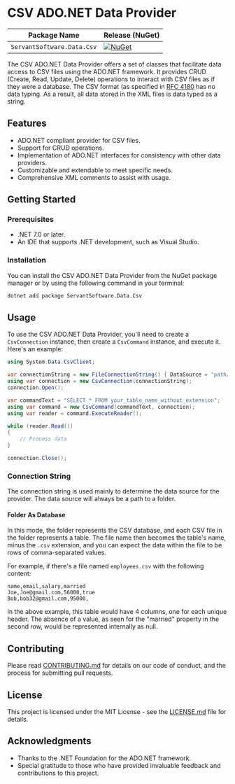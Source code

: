 # CSV ADO.NET Data Provider
| Package Name                   | Release (NuGet) |
|--------------------------------|-----------------|
| `ServantSoftware.Data.Csv`       | [![NuGet](https://img.shields.io/nuget/v/ServantSoftware.Data.Csv.svg)](https://www.nuget.org/packages/ServantSoftware.Data.Csv/)

The CSV ADO.NET Data Provider offers a set of classes that facilitate data access to CSV files using the ADO.NET framework. It provides CRUD (Create, Read, Update, Delete) operations to interact with CSV files as if they were a database.  The CSV format (as specified in [RFC 4180](https://datatracker.ietf.org/doc/html/rfc4180) has no data typing.  As a result, all data stored in the XML files is data typed as a string.

## Features

- ADO.NET compliant provider for CSV files.
- Support for CRUD operations.
- Implementation of ADO.NET interfaces for consistency with other data providers.
- Customizable and extendable to meet specific needs.
- Comprehensive XML comments to assist with usage.

## Getting Started

### Prerequisites

- .NET 7.0 or later.
- An IDE that supports .NET development, such as Visual Studio.

### Installation

You can install the CSV ADO.NET Data Provider from the NuGet package manager or by using the following command in your terminal:

```bash
dotnet add package ServantSoftware.Data.Csv
```
## Usage

To use the CSV ADO.NET Data Provider, you'll need to create a `CsvConnection` instance, then create a `CsvCommand` instance, and execute it. Here's an example:

```csharp
using System.Data.CsvClient;

var connectionString = new FileConnectionString() { DataSource = "path/to/your/folder" };
using var connection = new CsvConnection(connectionString);
connection.Open();

var commandText = "SELECT * FROM your_table_name_without_extension";
using var command = new CsvCommand(commandText, connection);
using var reader = command.ExecuteReader();

while (reader.Read())
{
    // Process data
}

connection.Close();
```

### Connection String

The connection string is used mainly to determine the data source for the provider. The data source will always be a path to a folder.

#### Folder As Database

In this mode, the folder represents the CSV database, and each CSV file in the folder represents a table. The file name then becomes the table's name, minus the `.csv` extension, and you can expect the data within the file to be rows of comma-separated values.

For example, if there's a file named `employees.csv` with the following content:

```plaintext
name,email,salary,married
Joe,Joe@gmail.com,56000,true
Bob,bob32@gmail.com,95000,
```
In the above example, this table would have 4 columns, one for each unique header. The absence of a value, as seen for the "married" property in the second row, would be represented internally as null.

## Contributing

Please read [CONTRIBUTING.md](CONTRIBUTING.md) for details on our code of conduct, and the process for submitting pull requests.

## License

This project is licensed under the MIT License - see the [LICENSE.md](LICENSE.md) file for details.

## Acknowledgments

- Thanks to the .NET Foundation for the ADO.NET framework.
- Special gratitude to those who have provided invaluable feedback and contributions to this project.
